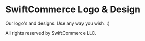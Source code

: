 # SwiftCommerce Logo & Design
Our logo's and designs. Use any way you wish. :)

All rights reserved by SwiftCommerce LLC.
